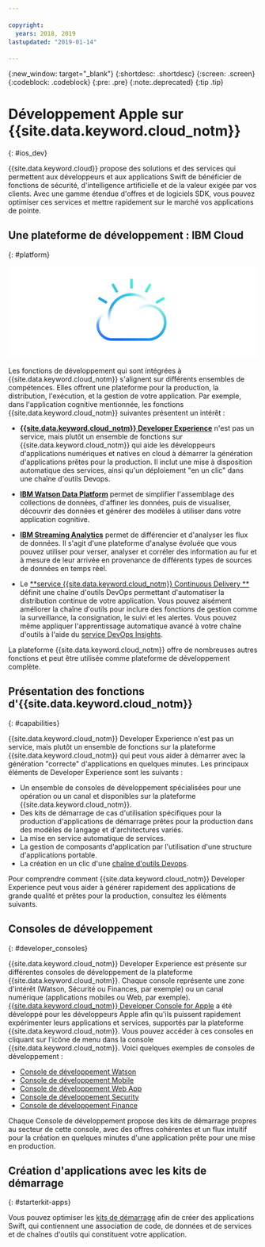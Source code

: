```yaml
---

copyright:
  years: 2018, 2019
lastupdated: "2019-01-14"

---
```


{:new_window: target="_blank"}
{:shortdesc: .shortdesc}
{:screen: .screen}
{:codeblock: .codeblock}
{:pre: .pre}
{:note:.deprecated}
{:tip .tip}

# Développement Apple sur {{site.data.keyword.cloud_notm}}
{: #ios_dev}

{{site.data.keyword.cloud}} propose des solutions et des services qui permettent aux développeurs et aux applications Swift de bénéficier de fonctions de sécurité, d'intelligence artificielle et de la valeur exigée par vos clients. Avec une gamme étendue d'offres et de logiciels SDK, vous pouvez optimiser ces services et mettre rapidement sur le marché vos applications de pointe.

## Une plateforme de développement : IBM Cloud
{: #platform}

 ![Types de développeur](images/IBM_Cloud_icon.png "IBM Cloud")

Les fonctions de développement qui sont intégrées à {{site.data.keyword.cloud_notm}} s'alignent sur différents ensembles de compétences. Elles offrent une plateforme pour la production, la distribution, l'exécution, et la gestion de votre application. Par exemple, dans l'application cognitive mentionnée, les fonctions {{site.data.keyword.cloud_notm}} suivantes présentent un intérêt :

* [**{{site.data.keyword.cloud_notm}} Developer Experience**](/docs/overview/dev-journey.html) n'est pas un service, mais plutôt un ensemble de fonctions sur {{site.data.keyword.cloud_notm}} qui aide les développeurs d'applications numériques et natives en cloud à démarrer la génération d'applications prêtes pour la production. Il inclut une mise à disposition automatique des services, ainsi qu'un déploiement "en un clic" dans une chaîne d'outils Devops.

* [**IBM Watson Data Platform**](https://dataplatform.ibm.com) permet de simplifier l'assemblage des collections de données, d'affiner les données, puis de visualiser, découvrir des données et générer des modèles à utiliser dans votre application cognitive.

* [**IBM Streaming Analytics**](/docs/services/StreamingAnalytics/index.html) permet de différencier et d'analyser les flux de données. Il s'agit d'une plateforme d'analyse évoluée que vous pouvez utiliser pour verser, analyser et corréler des information au fur et à mesure de leur arrivée en provenance de différents types de sources de données en temps réel.

* Le [**service {{site.data.keyword.cloud_notm}} Continuous Delivery **](/docs/services/ContinuousDelivery/index.html) définit une chaîne d'outils DevOps permettant d'automatiser la distribution continue de votre application. Vous pouvez aisément améliorer la chaîne d'outils pour inclure des fonctions de gestion comme la surveillance, la consignation, le suivi et les alertes. Vous pouvez même appliquer l'apprentissage automatique avancé à votre chaîne d'outils à l'aide du [service DevOps Insights](/docs/services/DevOpsInsights/index.html).

La plateforme {{site.data.keyword.cloud_notm}} offre de nombreuses autres fonctions et peut être utilisée comme plateforme de développement complète.

## Présentation des fonctions d'{{site.data.keyword.cloud_notm}}
{: #capabilities}

{{site.data.keyword.cloud_notm}} Developer Experience n'est pas un service, mais plutôt un ensemble de fonctions sur la plateforme {{site.data.keyword.cloud_notm}} qui peut vous aider à démarrer avec la génération "correcte" d'applications en quelques minutes. Les principaux éléments de Developer Experience sont les suivants :

* Un ensemble de consoles de développement spécialisées pour une opération ou un canal et disponibles sur la plateforme {{site.data.keyword.cloud_notm}}.
* Des kits de démarrage de cas d'utilisation spécifiques pour la production d'applications de démarrage prêtes pour la production dans des modèles de langage et d'architectures variés.
* La mise en service automatique de services.
* La gestion de composants d'application par l'utilisation d'une structure d'applications portable.
* La création en un clic d'une [chaîne d'outils Devops](/docs/services/ContinuousDelivery/index.html).

Pour comprendre comment {{site.data.keyword.cloud_notm}} Developer Experience peut vous aider à générer rapidement des applications de grande qualité et prêtes pour la production, consultez les éléments suivants.

## Consoles de développement
{: #developer_consoles}

{{site.data.keyword.cloud_notm}} Developer Experience est présente sur différentes consoles de développement de la plateforme {{site.data.keyword.cloud_notm}}. Chaque console représente une zone d'intérêt (Watson, Sécurité ou Finances, par exemple) ou un canal numérique (applications mobiles ou Web, par exemple). [{{site.data.keyword.cloud_notm}} Developer Console for Apple](https://cloud.ibm.com/developer/appledevelopment/dashboard) a été développé pour les développeurs Apple afin qu'ils puissent rapidement expérimenter leurs applications et services, supportés par la plateforme {{site.data.keyword.cloud_notm}}. Vous pouvez accéder à ces consoles en cliquant sur l'icône de menu dans la console {{site.data.keyword.cloud_notm}}. Voici quelques exemples de consoles de développement :

* [Console de développement Watson](https://cloud.ibm.com/developer/watson/dashboard)
* [Console de développement Mobile](https://cloud.ibm.com/developer/mobile/dashboard)
* [Console de développement Web App](https://cloud.ibm.com/developer/appservice/dashboard)
* [Console de développement Security](https://cloud.ibm.com/developer/security/dashboard)
* [Console de développement Finance](https://cloud.ibm.com/developer/finance/dashboard)

<!--Cloud native development is the process of developing apps that are optimized to leverage capabilities engendered from running on the cloud.  Flexibility, portability, scaling, rapid development, continuous delivery, and a close coupling development and operations ("devops) are characteristics of cloud applications. The {{site.data.keyword.cloud}} Developer Experience quickly gets you started building cloud native applications that are ready for team development and bound for production use.-->


<!--![Overview of elements of the {{site.data.keyword.cloud_notm}} Developer Experience](images/elements_of_devex.png "Overview of elements of the {{site.data.keyword.cloud_notm}} Developer Experience") <br> *Overview of elements of the {{site.data.keyword.cloud_notm}} Developer Experience*-->

Chaque Console de développement propose des kits de démarrage propres au secteur de cette console, avec des offres cohérentes et un flux intuitif pour la création en quelques minutes d'une application prête pour une mise en production.

## Création d'applications avec les kits de démarrage
{: #starterkit-apps}

Vous pouvez optimiser les [kits de démarrage](/docs/swift/starter_kit/starter_kits.html) afin de créer des applications Swift, qui contiennent une association de code, de données et de services et de chaînes d'outils qui constituent votre application.

